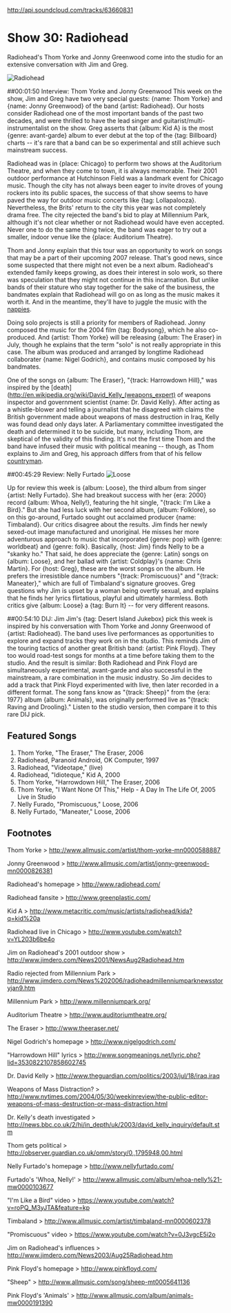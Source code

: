 

http://api.soundcloud.com/tracks/63660831

# Show 30: Radiohead
Radiohead's Thom Yorke and Jonny Greenwood come into the studio for an extensive conversation with Jim and Greg. 

![Radiohead](http://static.soundopinions.org/images/2006/radiohead.jpg)

##00:01:50 Interview: Thom Yorke and Jonny Greenwood
This week on the show, Jim and Greg have two very special guests: {name: Thom Yorke} and {name: Jonny Greenwood} of the band {artist: Radiohead}. Our hosts consider Radiohead one of the most important bands of the past two decades, and were thrilled to have the lead singer and guitarist/multi-instrumentalist on the show. Greg asserts that {album: Kid A} is the most {genre: avant-garde} album to ever debut at the top of the {tag: Billboard} charts -- it's rare that a band can be so experimental and still achieve such mainstream success. 

Radiohead was in {place: Chicago} to perform two shows at the Auditorium Theatre, and when they come to town, it is always memorable. Their 2001 outdoor performance at Hutchinson Field was a landmark event for Chicago music. Though the city has not always been eager to invite droves of young rockers into its public spaces, the success of that show seems to have paved the way for outdoor music concerts like {tag: Lollapalooza}. Nevertheless, the Brits' return to the city this year was not completely drama free. The city rejected the band's bid to play at Millennium Park, although it's not clear whether or not Radiohead would have even accepted. Never one to do the same thing twice, the band was eager to try out a smaller, indoor venue like the {place: Auditorium Theatre}.

Thom and Jonny explain that this tour was an opportunity to work on songs that may be a part of their upcoming 2007 release. That's good news, since some suspected that there might not even be a next album. Radiohead's extended family keeps growing, as does their interest in solo work, so there was speculation that they might not continue in this incarnation. But unlike bands of their stature who stay together for the sake of the business, the bandmates explain that Radiohead will go on as long as the music makes it worth it. And in the meantime, they'll have to juggle the music with the [nappies](http://www.nappies.net/).

Doing solo projects is still a priority for members of Radiohead. Jonny composed the music for the 2004 film {tag: Bodysong}, which he also co-produced. And {artist: Thom Yorke} will be releasing {album: The Eraser} in July, though he explains that the term "solo" is not really appropriate in this case. The album was produced and arranged by longtime Radiohead collaborater {name: Nigel Godrich}, and contains music composed by his bandmates. 

One of the songs on {album: The Eraser}, "{track: Harrowdown Hill}," was inspired by the [death](http://en.wikipedia.org/wiki/David_Kelly_(weapons_expert) of weapons inspector and government scientist {name: Dr. David Kelly}. After acting as a whistle-blower and telling a journalist that he disagreed with claims the British government made about weapons of mass destruction in Iraq, Kelly was found dead only days later. A Parliamentary committee investigated the death and determined it to be suicide, but many, including Thom, are skeptical of the validity of this finding. It's not the first time Thom and the band have infused their music with political meaning -- though, as Thom explains to Jim and Greg, his approach differs from that of his fellow [countryman](http://www.atu2.com/band/bono/).

##00:45:29 Review: Nelly Furtado
![Loose](http://is2.mzstatic.com/image/thumb/Music/v4/72/01/d4/7201d4b5-e761-2fe1-8c7c-27430a0df233/source/600x600bb.jpg "1260160/159916559")

Up for review this week is {album: Loose}, the third album from singer {artist: Nelly Furtado}. She had breakout success with her {era: 2000} record {album: Whoa, Nelly!}, featuring the hit single, "{track: I'm Like a Bird}." But she had less luck with her second album, {album: Folklore}, so on this go-around, Furtado sought out acclaimed producer {name: Timbaland}. Our critics disagree about the results. Jim finds her newly sexed-out image manufactured and unoriginal. He misses her more adventurous approach to music that incorporated {genre: pop} with {genre: worldbeat} and {genre: folk}. Basically, {host: Jim} finds Nelly to be a "skanky ho." That said, he does appreciate the {genre: Latin} songs on {album: Loose}, and her ballad with {artist: Coldplay}'s {name: Chris Martin}. For {host: Greg}, these are the worst songs on the album. He prefers the irresistible dance numbers "{track: Promiscuous}" and "{track: Maneater}," which are full of Timbaland's signature grooves. Greg questions why Jim is upset by a woman being overtly sexual, and explains that he finds her lyrics flirtatious, playful and ultimately harmless. Both critics give {album: Loose} a {tag: Burn It} -- for very different reasons.

##00:54:10 DIJ: Jim
Jim's {tag: Desert Island Jukebox} pick this week is inspired by his conversation with Thom Yorke and Jonny Greenwood of {artist: Radiohead}. The band uses live performances as opportunities to explore and expand tracks they work on in the studio. This reminds Jim of the touring tactics of another great British band: {artist: Pink Floyd}. They too would road-test songs for months at a time before taking them to the studio. And the result is similar: Both Radiohead and Pink Floyd are simultaneously experimental, avant-garde and also successful in the mainstream, a rare combination in the music industry. So Jim decides to add a track that Pink Floyd experimented with live, then later recorded in a different format. The song fans know as "{track: Sheep}" from the {era: 1977} album {album: Animals}, was originally performed live as "{track: Raving and Drooling}." Listen to the studio version, then compare it to this rare DIJ pick.

## Featured Songs
1. Thom Yorke, "The Eraser," The Eraser, 2006
2. Radiohead, Paranoid Android, OK Computer, 1997
3. Radiohead, "Videotape," (live)
4. Radiohead, "Idioteque," Kid A, 2000
5. Thom Yorke, "Harrowdown Hill," The Eraser, 2006
6. Thom Yorke, "I Want None Of This," Help - A Day In The Life Of, 2005 Live in Studio
7. Nelly Furado, "Promiscuous," Loose, 2006
8. Nelly Furtado, "Maneater," Loose, 2006

## Footnotes
Thom Yorke > http://www.allmusic.com/artist/thom-yorke-mn0000588887

Jonny Greenwood > http://www.allmusic.com/artist/jonny-greenwood-mn0000826381

Radiohead's homepage > http://www.radiohead.com/

Radiohead fansite > http://www.greenplastic.com/

Kid A > http://www.metacritic.com/music/artists/radiohead/kida?q=kid%20a

Radiohead live in Chicago > http://www.youtube.com/watch?v=YL203b6be4o

Jim on Radiohead's 2001 outdoor show > http://www.jimdero.com/News2001/NewsAug2Radiohead.htm

Radio rejected from Millennium Park > http://www.jimdero.com/News%202006/radioheadmillenniumparknewsstoryjan9.htm

Millennium Park > http://www.millenniumpark.org/

Auditorium Theatre > http://www.auditoriumtheatre.org/

The Eraser > http://www.theeraser.net/

Nigel Godrich's homepage > http://www.nigelgodrich.com/

"Harrowdown Hill" lyrics > http://www.songmeanings.net/lyric.php?lid=3530822107858602745

Dr. David Kelly > http://www.theguardian.com/politics/2003/jul/18/iraq.iraq

Weapons of Mass Distraction? > http://www.nytimes.com/2004/05/30/weekinreview/the-public-editor-weapons-of-mass-destruction-or-mass-distraction.html

Dr. Kelly's death investigated > http://news.bbc.co.uk/2/hi/in_depth/uk/2003/david_kelly_inquiry/default.stm

Thom gets political > http://observer.guardian.co.uk/omm/story/0,,1795948,00.html

Nelly Furtado's homepage > http://www.nellyfurtado.com/

Furtado's 'Whoa, Nelly!' > http://www.allmusic.com/album/whoa-nelly%21-mw0000103677

"I'm Like a Bird" video > https://www.youtube.com/watch?v=roPQ_M3yJTA&feature=kp

Timbaland > http://www.allmusic.com/artist/timbaland-mn0000602378

"Promiscuous" video > https://www.youtube.com/watch?v=0J3vgcE5i2o

Jim on Radiohead's influences > http://www.jimdero.com/News2003/Aug25Radiohead.htm

Pink Floyd's homepage > http://www.pinkfloyd.com/

"Sheep" > http://www.allmusic.com/song/sheep-mt0005641136

Pink Floyd's 'Animals' > http://www.allmusic.com/album/animals-mw0000191390
